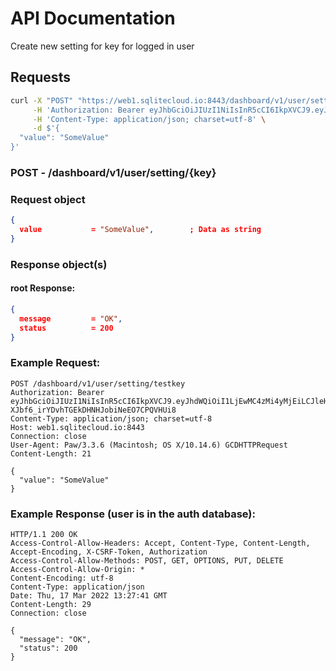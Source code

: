 # API Documentation

Create new setting for key for logged in user

## Requests

```sh
curl -X "POST" "https://web1.sqlitecloud.io:8443/dashboard/v1/user/setting/testkey" \
     -H 'Authorization: Bearer eyJhbGciOiJIUzI1NiIsInR5cCI6IkpXVCJ9.eyJhdWQiOiI1LjEwMC4zMi4yMjEiLCJleHAiOjE2NDc1NTI5OTUsImp0aSI6IjEiLCJpYXQiOjE2NDc1MjI5OTUsImlzcyI6IlNRTGl0ZSBDbG91ZCBXZWIgU2VydmVyIiwibmJmIjoxNjQ3NTIyOTk1LCJzdWIiOiJzcWxpdGVjbG91ZC5pbyJ9.SaOn2-XJbf6_irYDvhTGEkDHNHJobiNeEO7CPQVHUi8' \
     -H 'Content-Type: application/json; charset=utf-8' \
     -d $'{
  "value": "SomeValue"
}'
```

### **POST** - /dashboard/v1/user/setting/{key}

### Request object

```json
{
  value           = "SomeValue",        ; Data as string
}
```

### Response object(s)

#### root Response:

```json
{
  message         = "OK",
  status          = 200
}
```

### Example Request:

```http
POST /dashboard/v1/user/setting/testkey
Authorization: Bearer eyJhbGciOiJIUzI1NiIsInR5cCI6IkpXVCJ9.eyJhdWQiOiI1LjEwMC4zMi4yMjEiLCJleHAiOjE2NDc1NTI5OTUsImp0aSI6IjEiLCJpYXQiOjE2NDc1MjI5OTUsImlzcyI6IlNRTGl0ZSBDbG91ZCBXZWIgU2VydmVyIiwibmJmIjoxNjQ3NTIyOTk1LCJzdWIiOiJzcWxpdGVjbG91ZC5pbyJ9.SaOn2-XJbf6_irYDvhTGEkDHNHJobiNeEO7CPQVHUi8
Content-Type: application/json; charset=utf-8
Host: web1.sqlitecloud.io:8443
Connection: close
User-Agent: Paw/3.3.6 (Macintosh; OS X/10.14.6) GCDHTTPRequest
Content-Length: 21

{
  "value": "SomeValue"
}
```

### Example Response (user is in the auth database):

```http
HTTP/1.1 200 OK
Access-Control-Allow-Headers: Accept, Content-Type, Content-Length, Accept-Encoding, X-CSRF-Token, Authorization
Access-Control-Allow-Methods: POST, GET, OPTIONS, PUT, DELETE
Access-Control-Allow-Origin: *
Content-Encoding: utf-8
Content-Type: application/json
Date: Thu, 17 Mar 2022 13:27:41 GMT
Content-Length: 29
Connection: close

{
  "message": "OK",
  "status": 200
}
```